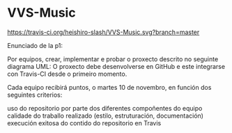 # VVS-Music

https://travis-ci.org/heishiro-slash/VVS-Music.svg?branch=master

Enunciado de la p1:

Por equipos, crear, implementar e probar o proxecto descrito no seguinte diagrama UML:
O proxecto debe desenvolverse en GitHub e este integrarse con Travis-CI desde o primeiro momento.

Cada equipo recibirá puntos, o martes 10 de novembro, en función dos seguintes criterios:

uso do repositorio por parte dos diferentes compoñentes do equipo
calidade do traballo realizado (estilo, estruturación, documentación)
execución exitosa do contido do repositorio en Travis
